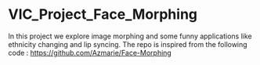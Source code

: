 # VIC_Project_Face_Morphing
In this project we explore image morphing and some funny applications like ethnicity changing and lip syncing. The repo is inspired from the following code : https://github.com/Azmarie/Face-Morphing
